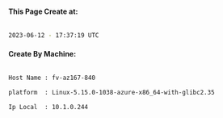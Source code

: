 
   
#### This Page Create at:

```bash

2023-06-12 - 17:37:19 UTC

```

#### Create By Machine:

```bash

Host Name : fv-az167-840

platform  : Linux-5.15.0-1038-azure-x86_64-with-glibc2.35

Ip Local  : 10.1.0.244

```

